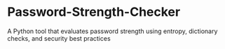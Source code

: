 # Password-Strength-Checker
A Python tool that evaluates password strength using entropy, dictionary checks, and security best practices
